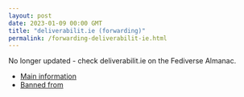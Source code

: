 ```yaml
---
layout: post
date: 2023-01-09 00:00 GMT
title: "deliverabilit.ie (forwarding)"
permalink: /forwarding-deliverabilit-ie.html
---
```


No longer updated - check deliverabilit.ie on the Fediverse Almanac.

* [Main information](https://www.fediversealmanac.com/api/v1/instances/deliverabilit.ie)
* [Banned from](https://www.fediversealmanac.com/api/v1/instances/deliverabilit.ie/banned_from)

